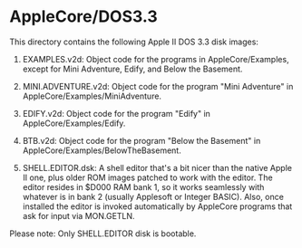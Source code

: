 AppleCore/DOS3.3
================

This directory contains the following Apple II DOS 3.3 disk images:

1.  EXAMPLES.v2d: Object code for the programs in AppleCore/Examples,
    except for Mini Adventure, Edify, and Below the Basement.

2.  MINI.ADVENTURE.v2d: Object code for the program "Mini Adventure"
    in AppleCore/Examples/MiniAdventure.

3.  EDIFY.v2d: Object code for the program "Edify" in
    AppleCore/Examples/Edify.

4.  BTB.v2d: Object code for the program "Below the Basement" in
    AppleCore/Examples/BelowTheBasement.

5.  SHELL.EDITOR.dsk: A shell editor that's a bit nicer than the
    native Apple II one, plus older ROM images patched to work with
    the editor.  The editor resides in $D000 RAM bank 1, so it works
    seamlessly with whatever is in bank 2 (usually Applesoft or
    Integer BASIC).  Also, once installed the editor is invoked
    automatically by AppleCore programs that ask for input via
    MON.GETLN.

Please note: Only SHELL.EDITOR disk is bootable.


